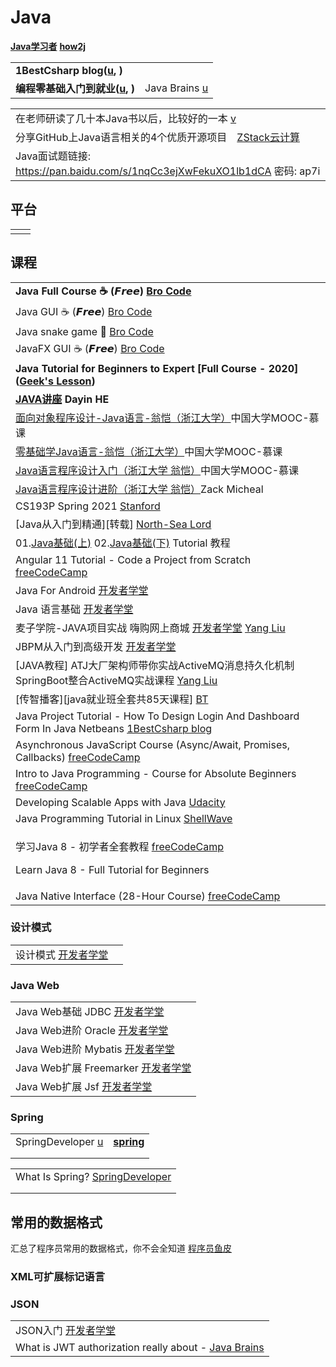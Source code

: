 # Java

[**Java学习者**](https://www.javaxxz.com) [**how2j**](https://how2j.cn)

|                                                                                                   |                                                                        |
| ------------------------------------------------------------------------------------------------- | ---------------------------------------------------------------------- |
| **1BestCsharp blog(**[**u**](https://www.youtube.com/channel/UCS3W5vFugqi6QcsoAIHcMpw)**, )**     |                                                                        |
| **编程零基础入门到就业(**[**u**](https://www.youtube.com/channel/UCMUkEyEihqfTPMT-MbTcGgw/playlists)**, )** | Java Brains [u](https://www.youtube.com/c/JavaBrainsChannel/playlists) |

|                                                                                                                                                                                                                                                                                  |
| -------------------------------------------------------------------------------------------------------------------------------------------------------------------------------------------------------------------------------------------------------------------------------- |
| 在老师研读了几十本Java书以后，比较好的一本 [v](https://www.douyin.com/video/7007347180830821668?count=10\&cursor=1631647229000\&modeFrom=userLike\&pre\_vid=7003625998822411551\&previous\_page=video\_detail\&secUid=MS4wLjABAAAAz2va9iNHKFQ8a0GiwHZkHaul2PRtqdpN4bOrZvmN4RnrbduTMV-sJIFWyeib4lsF) |
| 分享GitHub上Java语言相关的4个优质开源项目　[ZStack云计算](https://www.douyin.com/video/7037753671525977377)                                                                                                                                                                                         |
| Java面试题链接: https://pan.baidu.com/s/1nqCc3ejXwFekuXO1lb1dCA 密码: ap7i                                                                                                                                                                                                              |

##

## 平台

|   |   |
| - | - |
|   |   |

## 课程

|                                                                                                                                                                                               |
| --------------------------------------------------------------------------------------------------------------------------------------------------------------------------------------------- |
| **Java Full Course ☕ (𝙁𝙧𝙚𝙚)** [**Bro Code**](https://www.youtube.com/watch?v=xk4\_1vDrzzo)                                                                                                |
| Java GUI ☕ (𝙁𝙧𝙚𝙚) [Bro Code](https://www.youtube.com/watch?v=Kmgo00avvEw)                                                                                                                 |
| Java snake game 🐍 [Bro Code](https://www.youtube.com/watch?v=bI6e6qjJ8JQ)                                                                                                                    |
| JavaFX GUI ☕ (𝙁𝙧𝙚𝙚) [Bro Code](https://www.youtube.com/watch?v=9XJicRt\_FaI)                                                                                                              |
| **Java Tutorial for Beginners to Expert \[Full Course - 2020]\(**[**Geek's Lesson**](https://www.youtube.com/watch?v=S0V20PHPR4M\&list=PLq94LoYzjZTpCd1c-bwMCo70PFTL7-7WS\&index=2)**)**      |
| [**JAVA讲座**](https://www.youtube.com/playlist?list=PLV76ut4sbjorcWfDeCMnrp4sqaL8eyRR6) **Dayin HE**                                                                                           |
| [面向对象程序设计-Java语言-翁恺（浙江大学）](https://www.youtube.com/playlist?list=PLBPbUxsZM4Sbza8UL6Q\_g3AAXCcAQ17c3)中国大学MOOC-慕课                                                                              |
| [零基础学Java语言-翁恺（浙江大学）](https://www.youtube.com/playlist?list=PLBPbUxsZM4SYG7Gcvp9PwgR9GqXfG5zL6)中国大学MOOC-慕课                                                                                    |
| [Java语言程序设计入门（浙江大学 翁恺）](https://www.youtube.com/playlist?list=PLC664nq\_h8b-ubcLyrvICJ2VI8uFEunVX)中国大学MOOC-慕课                                                                                 |
| [Java语言程序设计进阶（浙江大学 翁恺）](https://www.youtube.com/playlist?list=PLC664nq\_h8b\_oLkTNkNch7spwQXkvnsfx)Zack Micheal                                                                               |
| CS193P Spring 2021 [Stanford](https://www.youtube.com/playlist?list=PLpGHT1n4-mAsxuRxVPv7kj4-dQYoC3VVu)                                                                                       |
| \[Java从入门到精通]\[转载] [North-Sea Lord](https://www.youtube.com/playlist?list=PLfr1I1bhn8OLVXd2Ws1jwIOoZRN0PJ3fH)                                                                                 |
| 01.[Java基础(上)](https://www.youtube.com/playlist?list=PLnHbptcieUBf6BsJ0zbhXu3wtSvze7LgO) 02.[Java基础(下)](https://www.youtube.com/playlist?list=PLnHbptcieUBeLJ-wqZeTGxuTF-mhTEwVM) Tutorial 教程 |
| Angular 11 Tutorial - Code a Project from Scratch [freeCodeCamp](https://www.youtube.com/watch?v=LiOzTQAz13Q)                                                                                 |
| Java For Android [开发者学堂](https://www.youtube.com/playlist?list=PLGmd9-PCMLhYNAflodbsU2d\_SaxoO7LeJ)                                                                                           |
| Java 语言基础 [开发者学堂](https://www.youtube.com/playlist?list=PLGmd9-PCMLhZ\_CSSwVPDgWJXAn4B2Egg6)                                                                                                  |
| 麦子学院-JAVA项目实战 嗨购网上商城 [开发者学堂](https://www.youtube.com/playlist?list=PLGmd9-PCMLhaMxx1EjYfvENnn\_TtsofId) [Yang Liu](https://www.youtube.com/playlist?list=PLhXu26RzZZTy\_aIt-KhncSUBR8SrcyNoK) |
| JBPM从入门到高级开发 [开发者学堂](https://www.youtube.com/playlist?list=PLGmd9-PCMLhapTWEsBStf28us1FeN8j8E)                                                                                                |
| \[JAVA教程] ATJ大厂架构师带你实战ActiveMQ消息持久化机制 SpringBoot整合ActiveMQ实战课程 [Yang Liu](https://www.youtube.com/playlist?list=PLhXu26RzZZTz5qV3VRzGR2oSJsPVwmc4a)                                           |
| \[传智播客]\[java就业班全套共85天课程] [BT](https://btsow.digital/magnet/detail/hash/316E6B850B2724B3BC0066580AD0FFB166706EA6)                                                                             |
| Java Project Tutorial - How To Design Login And Dashboard Form In Java Netbeans [1BestCsharp blog](https://www.youtube.com/watch?v=eSM\_YkWeS7k)                                              |
| Asynchronous JavaScript Course (Async/Await, Promises, Callbacks) [freeCodeCamp](https://www.youtube.com/watch?v=ZYb\_ZU8LNxs)                                                                |
| Intro to Java Programming - Course for Absolute Beginners [freeCodeCamp](https://www.youtube.com/watch?v=GoXwIVyNvX0)                                                                         |
| Developing Scalable Apps with Java [Udacity](https://www.youtube.com/playlist?list=PLAwxTw4SYaPmxGlyA8491d3tQ2u8epZr3)                                                                        |
| Java Programming Tutorial in Linux [ShellWave](https://www.youtube.com/playlist?list=PLypxmOPCOkHV3l86khuur2SuutpDzUxBl)                                                                      |
| <p>学习Java 8 - 初学者全套教程 <a href="https://www.youtube.com/watch?v=grEKMHGYyns">freeCodeCamp</a></p><p>Learn Java 8 - Full Tutorial for Beginners</p>                                             |
| Java Native Interface (28-Hour Course) [freeCodeCamp](https://www.youtube.com/watch?v=pyXnX2SEaFc)                                                                                            |

### 设计模式

|                                                                                        |   |
| -------------------------------------------------------------------------------------- | - |
| 设计模式 [开发者学堂](https://www.youtube.com/playlist?list=PLGmd9-PCMLhb16ZxeSy00qUsBazXgJyfM) |   |

### Java Web

|                                                                                                         |
| ------------------------------------------------------------------------------------------------------- |
| Java Web基础 JDBC [开发者学堂](https://www.youtube.com/playlist?list=PLGmd9-PCMLhby1Vc3sF8ed85CLR3sV8V8)       |
| Java Web进阶 Oracle [开发者学堂](https://www.youtube.com/playlist?list=PLGmd9-PCMLhbATJp75z38xblGdk57vmQb)     |
| Java Web进阶 Mybatis [开发者学堂](https://www.youtube.com/playlist?list=PLGmd9-PCMLhYtWRMISd78yBoH-Y4N\_rAX)   |
| Java Web扩展 Freemarker [开发者学堂](https://www.youtube.com/playlist?list=PLGmd9-PCMLha4vYdYOcV-i1XzdO5jfk1K) |
| Java Web扩展 Jsf [开发者学堂](https://www.youtube.com/playlist?list=PLGmd9-PCMLhZZwUFY88NgQA1gGa7dodV2)        |

### Spring

|                                                                               |                                 |
| ----------------------------------------------------------------------------- | ------------------------------- |
| SpringDeveloper [u](https://www.youtube.com/channel/UC7yfnfvEUlXUIfm8rGLwZdA) | [**spring**](https://spring.io) |
|                                                                               |                                 |
|                                                                               |                                 |

|                                                                                 |
| ------------------------------------------------------------------------------- |
| What Is Spring? [SpringDeveloper](https://www.youtube.com/watch?v=Spzug\_SjJnM) |
|                                                                                 |
|                                                                                 |

## 常用的数据格式

汇总了程序员常用的数据格式，你不会全知道 [程序员鱼皮](https://www.douyin.com/video/6937310186025553182)

### XML可扩展标记语言



### JSON

|                                                                                                     |
| --------------------------------------------------------------------------------------------------- |
| JSON入门 [开发者学堂](https://www.youtube.com/playlist?list=PLGmd9-PCMLhYIkvstNE8zBZoHcf9NoBGY)            |
| What is JWT authorization really about - [Java Brains](https://www.youtube.com/watch?v=soGRyl9ztjI) |
